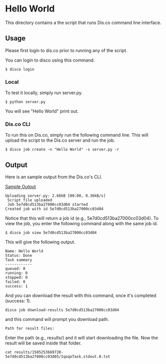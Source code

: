 # Hello World

This directory contains a the script that runs Dis.co command line interface. 

## Usage

Please first login to dis.co prior to running any of the script.

You can login to disco using this command.

```
$ disco login
```

### Local 

To test it locally, simply run server.py.
```
$ python server.py
```
You will see "Hello World" print out.

### Dis.co CLI

To run this on Dis.co, simply run the following command line. This will upload the script to the Dis.co server and run the job. 
```
$ disco job create -n "Hello World" -s server.py -r

```

## Output

Here is an sample output from the Dis.co's CLI.

[Sample Output](cli.gif "Sample Output")

```
Uploading server.py: 2.68kB [00:00, 8.36kB/s]                                   
 Script file uploaded
 Job 5e7d0cd513ba27000cc03d04 started
Created job with id 5e7d0cd513ba27000cc03d04
```
Notice that this will return a job id (e.g., 5e7d0cd513ba27000cc03d04). 
To view the job, you enter the following command along with the same job id.  

```
$ disco job view 5e7d0cd513ba27000cc03d04
```

This will give the following output. 

```
Name: Hello World
Status: Done 
Task summary
------------
queued: 0
running: 0
stopped: 0
failed: 0
success: 1
```

And you can download the result with this command, once it's completed (success: 1).

```
disco job download-results 5e7d0cd513ba27000cc03d04

```
and this command will prompt you download path. 

```
Path for result files: 

```
Enter the path (e.g., results/) and it will start downloading the file. Now the result will be saved inside that folder.
```
cat results/1585253669720-5e7d0cd513ba27000cc03d05/IqoqoTask.stdout.0.txt
```


